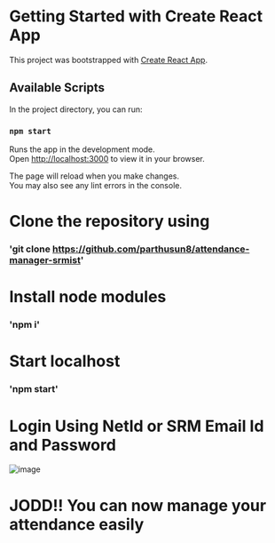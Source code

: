 # Getting Started with Create React App

This project was bootstrapped with [Create React App](https://github.com/facebook/create-react-app).

## Available Scripts

In the project directory, you can run:

### `npm start`

Runs the app in the development mode.\
Open [http://localhost:3000](http://localhost:3000) to view it in your browser.

The page will reload when you make changes.\
You may also see any lint errors in the console.


# Clone the repository using

### 'git clone https://github.com/parthusun8/attendance-manager-srmist'

# Install node modules

### 'npm i'

# Start localhost

### 'npm start'

# Login Using NetId or SRM Email Id and Password
![image](https://user-images.githubusercontent.com/77690791/186880242-3d6b038c-d89f-4e4c-af2a-4859dd47aba0.png)




# JODD!! You can now manage your attendance easily
